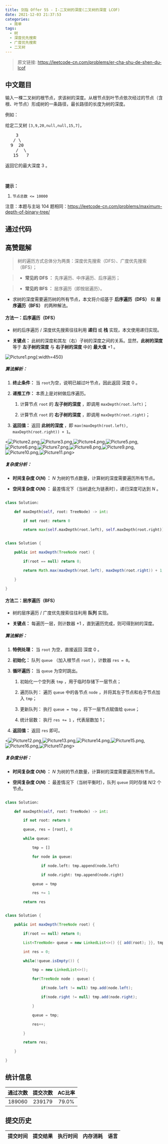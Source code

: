 ```yaml
---
title: 剑指 Offer 55 - I-二叉树的深度(二叉树的深度 LCOF)
date: 2021-12-03 21:37:53
categories:
  - 简单
tags:
  - 树
  - 深度优先搜索
  - 广度优先搜索
  - 二叉树
---
```


> 原文链接: https://leetcode-cn.com/problems/er-cha-shu-de-shen-du-lcof




## 中文题目
<div><p>输入一棵二叉树的根节点，求该树的深度。从根节点到叶节点依次经过的节点（含根、叶节点）形成树的一条路径，最长路径的长度为树的深度。</p>

<p>例如：</p>

<p>给定二叉树 <code>[3,9,20,null,null,15,7]</code>，</p>

<pre>    3
   / \
  9  20
    /  \
   15   7</pre>

<p>返回它的最大深度&nbsp;3 。</p>

<p>&nbsp;</p>

<p><strong>提示：</strong></p>

<ol>
	<li><code>节点总数 &lt;= 10000</code></li>
</ol>

<p>注意：本题与主站 104&nbsp;题相同：<a href="https://leetcode-cn.com/problems/maximum-depth-of-binary-tree/">https://leetcode-cn.com/problems/maximum-depth-of-binary-tree/</a></p>
</div>

## 通过代码
<RecoDemo>
</RecoDemo>


## 高赞题解
> 树的遍历方式总体分为两类：深度优先搜索（DFS）、广度优先搜索（BFS）；
> - **常见的 DFS ：** 先序遍历、中序遍历、后序遍历；
> - **常见的 BFS ：** 层序遍历（即按层遍历）。

- 求树的深度需要遍历树的所有节点，本文将介绍基于 **后序遍历（DFS）** 和 **层序遍历（BFS）** 的两种解法。

#### 方法一：后序遍历（DFS）

- 树的后序遍历 / 深度优先搜索往往利用 **递归** 或 **栈** 实现，本文使用递归实现。
- **关键点：** 此树的深度和其左（右）子树的深度之间的关系。显然，**此树的深度** 等于 **左子树的深度** 与 **右子树的深度** 中的 **最大值** $+1$ 。

![Picture1.png](../images/er-cha-shu-de-shen-du-lcof-0.png){:width=450}

##### 算法解析：

1. **终止条件：** 当 `root​` 为空，说明已越过叶节点，因此返回 深度 $0$ 。
2. **递推工作：** 本质上是对树做后序遍历。
   1. 计算节点 `root​` 的 **左子树的深度** ，即调用 `maxDepth(root.left)`；
   2. 计算节点 `root​` 的 **右子树的深度** ，即调用 `maxDepth(root.right)`；
3. **返回值：** 返回 **此树的深度** ，即 `max(maxDepth(root.left), maxDepth(root.right)) + 1`。

<![Picture2.png](../images/er-cha-shu-de-shen-du-lcof-1.png),![Picture3.png](../images/er-cha-shu-de-shen-du-lcof-2.png),![Picture4.png](../images/er-cha-shu-de-shen-du-lcof-3.png),![Picture5.png](../images/er-cha-shu-de-shen-du-lcof-4.png),![Picture6.png](../images/er-cha-shu-de-shen-du-lcof-5.png),![Picture7.png](../images/er-cha-shu-de-shen-du-lcof-6.png),![Picture8.png](../images/er-cha-shu-de-shen-du-lcof-7.png),![Picture9.png](../images/er-cha-shu-de-shen-du-lcof-8.png),![Picture10.png](../images/er-cha-shu-de-shen-du-lcof-9.png),![Picture11.png](../images/er-cha-shu-de-shen-du-lcof-10.png)>

##### 复杂度分析：

- **时间复杂度 $O(N)$ ：** $N$ 为树的节点数量，计算树的深度需要遍历所有节点。
- **空间复杂度 $O(N)$ ：** 最差情况下（当树退化为链表时），递归深度可达到 $N$ 。

```python []
class Solution:
    def maxDepth(self, root: TreeNode) -> int:
        if not root: return 0
        return max(self.maxDepth(root.left), self.maxDepth(root.right)) + 1
```

```java []
class Solution {
    public int maxDepth(TreeNode root) {
        if(root == null) return 0;
        return Math.max(maxDepth(root.left), maxDepth(root.right)) + 1;
    }
}
```

#### 方法二：层序遍历（BFS）

- 树的层序遍历 / 广度优先搜索往往利用 **队列** 实现。
- **关键点：** 每遍历一层，则计数器 $+1$ ，直到遍历完成，则可得到树的深度。

##### 算法解析：

1. **特例处理：** 当 `root​` 为空，直接返回 深度 $0$ 。
2. **初始化：** 队列 `queue` （加入根节点  `root` ），计数器 `res = 0`。
3. **循环遍历：** 当 `queue` 为空时跳出。
   1. 初始化一个空列表 `tmp` ，用于临时存储下一层节点；
   2. 遍历队列： 遍历 `queue` 中的各节点 `node` ，并将其左子节点和右子节点加入 `tmp`；
   3. 更新队列： 执行 `queue = tmp` ，将下一层节点赋值给 `queue`；
   4. 统计层数： 执行 `res += 1` ，代表层数加 $1$；
4. **返回值：** 返回 `res` 即可。

<![Picture12.png](../images/er-cha-shu-de-shen-du-lcof-11.png),![Picture13.png](../images/er-cha-shu-de-shen-du-lcof-12.png),![Picture14.png](../images/er-cha-shu-de-shen-du-lcof-13.png),![Picture15.png](../images/er-cha-shu-de-shen-du-lcof-14.png),![Picture16.png](../images/er-cha-shu-de-shen-du-lcof-15.png),![Picture17.png](../images/er-cha-shu-de-shen-du-lcof-16.png)>

##### 复杂度分析：

- **时间复杂度 $O(N)$ ：** $N$ 为树的节点数量，计算树的深度需要遍历所有节点。
- **空间复杂度 $O(N)$ ：** 最差情况下（当树平衡时），队列 `queue` 同时存储 $N/2$ 个节点。



```python []
class Solution:
    def maxDepth(self, root: TreeNode) -> int:
        if not root: return 0
        queue, res = [root], 0
        while queue:
            tmp = []
            for node in queue:
                if node.left: tmp.append(node.left)
                if node.right: tmp.append(node.right)
            queue = tmp
            res += 1
        return res
```

```java []
class Solution {
    public int maxDepth(TreeNode root) {
        if(root == null) return 0;
        List<TreeNode> queue = new LinkedList<>() {{ add(root); }}, tmp;
        int res = 0;
        while(!queue.isEmpty()) {
            tmp = new LinkedList<>();
            for(TreeNode node : queue) {
                if(node.left != null) tmp.add(node.left);
                if(node.right != null) tmp.add(node.right);
            }
            queue = tmp;
            res++;
        }
        return res;
    }
}
```

## 统计信息
| 通过次数 | 提交次数 | AC比率 |
| :------: | :------: | :------: |
|    189060    |    239179    |   79.0%   |

## 提交历史
| 提交时间 | 提交结果 | 执行时间 |  内存消耗  | 语言 |
| :------: | :------: | :------: | :--------: | :--------: |
